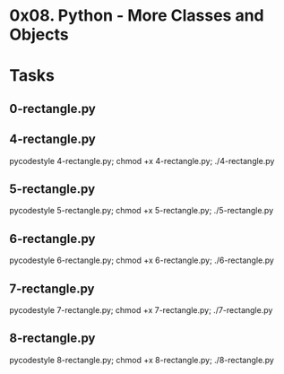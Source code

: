 # 0x08. Python - More Classes and Objects

# Tasks

## 0-rectangle.py
## 4-rectangle.py
pycodestyle 4-rectangle.py; chmod +x 4-rectangle.py; ./4-rectangle.py

## 5-rectangle.py
pycodestyle 5-rectangle.py; chmod +x 5-rectangle.py; ./5-rectangle.py


## 6-rectangle.py
pycodestyle 6-rectangle.py; chmod +x 6-rectangle.py; ./6-rectangle.py

## 7-rectangle.py
pycodestyle 7-rectangle.py; chmod +x 7-rectangle.py; ./7-rectangle.py

## 8-rectangle.py
pycodestyle 8-rectangle.py; chmod +x 8-rectangle.py; ./8-rectangle.py